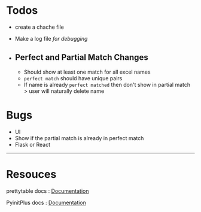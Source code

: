 # Todos

- create a chache file
- Make a log file _for debugging_
- ## Perfect and Partial Match Changes

  - Should show at least one match for all excel names
  -  ``perfect match`` should have unique pairs
  - If name is already ``perfect matched`` then don't show in partial match > user will naturally delete name

# Bugs

- UI
- Show if the partial match is already in perfect match
- Flask or React

---

# Resouces

prettytable docs : [Documentation](https://pypi.org/project/prettytable/)

PyinitPlus docs : [Documentation](https://automatetheboringstuff.com/2e/chapter8/)
